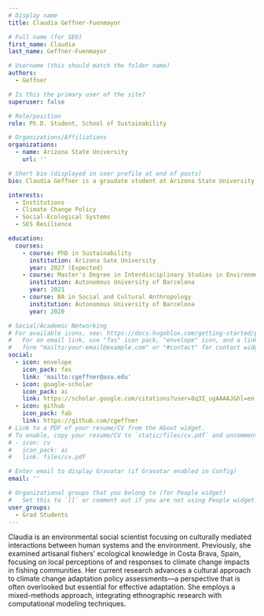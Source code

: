 ```yaml
---
# Display name
title: Claudia Geffner-Fuenmayor

# Full name (for SEO)
first_name: Claudia
last_name: Geffner-Fuenmayor

# Username (this should match the folder name)
authors:
  - Geffner

# Is this the primary user of the site?
superuser: false

# Role/position
role: Ph.D. Student, School of Sustainability

# Organizations/Affiliations
organizations:
  - name: Arizona State University
    url: ''

# Short bio (displayed in user profile at end of posts)
bio: Claudia Geffner is a graudate student at Arizona State University

interests:
  - Institutions
  - Climate Change Policy
  - Social-Ecological Systems
  - SES Resilience

education:
  courses:
    - course: PhD in Sustainability
      institution: Arizona Sate University
      year: 2027 (Expected)
    - course: Master's Degree in Interdisciplinary Studies in Environmental, Economic, and Social Sustainability
      institution: Autonomous University of Barcelona
      year: 2021
    - course: BA in Social and Cultural Anthropology
      institution: Autonomous University of Barcelona
      year: 2020

# Social/Academic Networking
# For available icons, see: https://docs.hugoblox.com/getting-started/page-builder/#icons
#   For an email link, use "fas" icon pack, "envelope" icon, and a link in the
#   form "mailto:your-email@example.com" or "#contact" for contact widget.
social:
  - icon: envelope
    icon_pack: fas
    link: 'mailto:cgeffner@asu.edu'
  - icon: google-scholar
    icon_pack: ai
    link: https://scholar.google.com/citations?user=8q3I_ugAAAAJ&hl=en
  - icon: github
    icon_pack: fab
    link: https://github.com/cgeffner
# Link to a PDF of your resume/CV from the About widget.
# To enable, copy your resume/CV to `static/files/cv.pdf` and uncomment the lines below.
# - icon: cv
#   icon_pack: ai
#   link: files/cv.pdf

# Enter email to display Gravatar (if Gravatar enabled in Config)
email: ''

# Organizational groups that you belong to (for People widget)
#   Set this to `[]` or comment out if you are not using People widget.
user_groups:
  - Grad Students
---
```


Claudia is an environmental social scientist focusing on culturally mediated interactions between human systems and the environment. Previously, she examined artisanal fishers’ ecological knowledge in Costa Brava, Spain, focusing on local perceptions of and responses to climate change impacts in fishing communities. Her current research advances a cultural approach to climate change adaptation policy assessments—a perspective that is often overlooked but essential for effective adaptation. She employs a mixed-methods approach, integrating ethnographic research with computational modeling techniques.  
